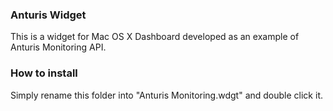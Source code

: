 ### Anturis Widget

This is a widget for Mac OS X Dashboard developed as an example of Anturis Monitoring API.

### How to install

Simply rename this folder into "Anturis Monitoring.wdgt" and double click it.